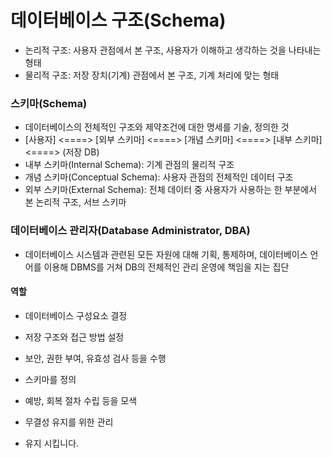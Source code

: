 # 데이터베이스 구조(Schema)

- 논리적 구조: 사용자 관점에서 본 구조, 사용자가 이해하고 생각하는 것을 나타내는 형태
- 물리적 구조: 저장 장치(기계) 관점에서 본 구조, 기계 처리에 맞는 형태

### 스키마(Schema)

- 데이터베이스의 전체적인 구조와 제약조건에 대한 명세를 기술, 정의한 것
- [사용자] <====> [외부 스키마] <====> [개념 스키마] <====> [내부 스키마] <====> (저장 DB)
- 내부 스키마(Internal Schema): 기계 관점의 물리적 구조
- 개념 스키마(Conceptual Schema): 사용자 관점의 전체적인 데이터 구조
- 외부 스키마(External Schema): 전체 데이터 중 사용자가 사용하는 한 부분에서 본 논리적 구조, 서브 스키마

### 데이터베이스 관리자(Database Administrator, DBA)

- 데이터베이스 시스템과 관련된 모든 자원에 대해 기획, 통제하며, 데이터베이스 언어를 이용해 DBMS를 거쳐 DB의 전체적인 관리 운영에 책임을 지는 집단

#### 역할

- 데이터베이스 구성요소 결정
- 저장 구조와 접근 방법 설정
- 보안, 권한 부여, 유효성 검사 등을 수행
- 스키마를 정의
- 예방, 회복 절차 수립 등을 모색
- 무결성 유지를 위한 관리

-  유지 시킵니다.